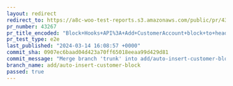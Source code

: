 ```yaml
---
layout: redirect
redirect_to: https://a8c-woo-test-reports.s3.amazonaws.com/public/pr/43267/e2e/index.html
pr_number: 43267
pr_title_encoded: "Block+Hooks+API%3A+Add+CustomerAccount+block+to+header"
pr_test_type: e2e
last_published: "2024-03-14 16:08:57 +0000"
commit_sha: 0907ec6baad04d423a70ff65018eeaa99d429d81
commit_message: "Merge branch 'trunk' into add/auto-insert-customer-block"
branch_name: add/auto-insert-customer-block
passed: true
---
```

